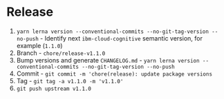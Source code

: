 # Release

1. `yarn lerna version --conventional-commits --no-git-tag-version --no-push` -
   Identify next `ibm-cloud-cognitive` semantic version, for example (`1.1.0`)
2. Branch - `chore/release-v1.1.0`
3. Bump versions and generate `CHANGELOG.md` -
   `yarn lerna version --conventional-commits --no-git-tag-version --no-push`
4. Commit - `git commit -m 'chore(release): update package versions`
5. Tag - `git tag -a v1.1.0 -m 'v1.1.0'`
6. `git push upstream v1.1.0`
